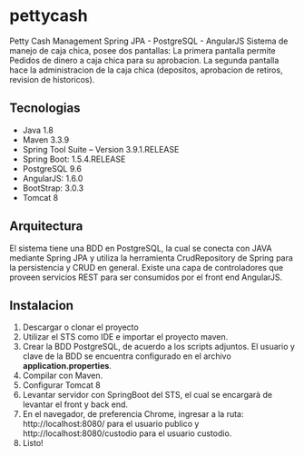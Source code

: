 # pettycash
Petty Cash Management Spring JPA - PostgreSQL - AngularJS
Sistema de manejo de caja chica, posee dos pantallas:
La primera pantalla permite Pedidos de dinero a caja chica para su aprobacion.
La segunda pantalla hace la administracion de la caja chica (depositos, aprobacion de retiros, revision de historicos).

Tecnologias
-----------

+ Java 1.8
+ Maven 3.3.9
+ Spring Tool Suite – Version 3.9.1.RELEASE
+ Spring Boot: 1.5.4.RELEASE
+ PostgreSQL 9.6
+ AngularJS: 1.6.0
+ BootStrap: 3.0.3 
+ Tomcat 8

Arquitectura
------------

El sistema tiene una BDD en PostgreSQL, la cual se conecta con JAVA mediante Spring JPA y utiliza la herramienta CrudRepository de Spring 
para la persistencia y CRUD en general. Existe una capa de controladores que proveen servicios REST para ser consumidos por el front end
AngularJS. 

Instalacion
-----------

1. Descargar o clonar el proyecto
2. Utilizar el STS como IDE e importar el proyecto maven.
3. Crear la BDD PostgreSQL, de acuerdo a los scripts adjuntos. El usuario y clave de la BDD se encuentra configurado en el archivo **application.properties**.
4. Compilar con Maven.
5. Configurar Tomcat 8
6. Levantar servidor con SpringBoot del STS, el cual se encargarà de levantar el front y back end.
7. En el navegador, de preferencia Chrome, ingresar a la ruta: http://localhost:8080/ para el usuario publico y http://localhost:8080/custodio para el usuario custodio.
8. Listo!
